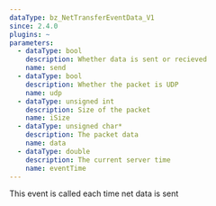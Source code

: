 ```yaml
---
dataType: bz_NetTransferEventData_V1
since: 2.4.0
plugins: ~
parameters:
  - dataType: bool
    description: Whether data is sent or recieved
    name: send
  - dataType: bool
    description: Whether the packet is UDP
    name: udp
  - dataType: unsigned int
    description: Size of the packet
    name: iSize
  - dataType: unsigned char*
    description: The packet data
    name: data
  - dataType: double
    description: The current server time
    name: eventTime
---
```


This event is called each time net data is sent
